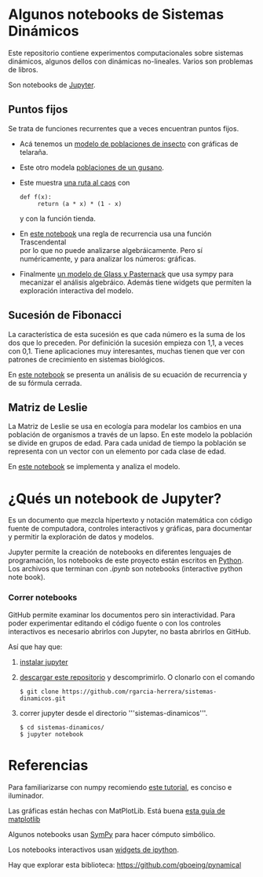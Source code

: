 # Algunos notebooks de Sistemas Dinámicos

Este repositorio contiene experimentos computacionales sobre
sistemas dinámicos, algunos dellos con dinámicas no-lineales. Varios
son problemas de libros.

Son notebooks de [Jupyter](http://jupyter.org).

## Puntos fijos

Se trata de funciones recurrentes que a veces encuentran puntos fijos.

 - Acá tenemos un [modelo de poblaciones de insecto](InsectPop.ipynb) con gráficas de telaraña.

 - Este otro modela [poblaciones de un gusano](Budwom.ipynb).

 - Este muestra [una ruta al caos](estabilidad.ipynb) con 

       def f(x):
            return (a * x) * (1 - x)

    y con la función tienda.

 - En [este notebook](PuntosFijos.ipynb) una regla de recurrencia usa una función Trascendental  
   por lo que no puede analizarse algebráicamente. Pero sí numéricamente,
   y para analizar los números: gráficas.

 - Finalmente [un modelo de Glass y Pasternack](Glass_Pasternack.ipynb) que usa
   sympy para mecanizar el análisis algebráico. Además tiene widgets que
   permiten la exploración interactiva del modelo.


## Sucesión de Fibonacci

La característica de esta sucesión es que cada número es la suma de
los dos que lo preceden. Por definición la sucesión empieza con 1,1, a
veces con 0,1. Tiene aplicaciones muy interesantes, muchas tienen que
ver con patrones de crecimiento en sistemas biológicos.

En [este notebook](Fibonacci.ipynb) se presenta un análisis de su
ecuación de recurrencia y de su fórmula cerrada.


## Matriz de Leslie

La Matriz de Leslie se usa en ecología para modelar los cambios en una
población de organismos a través de un lapso. En este modelo la
población se divide en grupos de edad. Para cada unidad de tiempo la
población se representa con un vector con un elemento por cada clase
de edad.

En [este
notebook](https://github.com/rgarcia-herrera/sistemas-dinamicos/blob/master/Leslie%20Model.ipynb)
se implementa y analiza el modelo.


# ¿Qués un notebook de Jupyter?

Es un documento que mezcla hipertexto y notación matemática con código
fuente de computadora, controles interactivos y gráficas, para
documentar y permitir la exploración de datos y modelos.

Jupyter permite la creación de notebooks en diferentes lenguajes de
programación, los notebooks de este proyecto están escritos en
[Python](http://python.org). Los archivos que terminan con *.ipynb*
son notebooks (interactive python note book).

### Correr notebooks

GitHub permite examinar los documentos pero sin interactividad. Para
poder experimentar editando el código fuente o con los controles
interactivos es necesario abrirlos con Jupyter, no basta abrirlos en
GitHub.

Así que hay que:

1. [instalar jupyter](http://jupyter.org/install.html)

2. [descargar este repositorio](https://github.com/rgarcia-herrera/sistemas-dinamicos/archive/master.zip)
   y descomprimirlo. O clonarlo con el comando
   
       $ git clone https://github.com/rgarcia-herrera/sistemas-dinamicos.git

3. correr jupyter desde el directorio '''sistemas-dinamicos'''. 

       $ cd sistemas-dinamicos/
       $ jupyter notebook



# Referencias

Para familiarizarse con numpy recomiendo [este
tutorial](https://github.com/enthought/Numpy-Tutorial-SciPyConf-2015/blob/master/slides.pdf),
es conciso e iluminador.

Las gráficas están hechas con MatPlotLib. Está buena [esta guía de
matplotlib](http://www.scipy-lectures.org/intro/matplotlib/matplotlib.html)

Algunos notebooks usan [SymPy](http://sympy.org) para hacer cómputo
simbólico.

Los notebooks interactivos usan [widgets de ipython](https://ipywidgets.readthedocs.io/en/latest/examples/Widget%20List.html).

Hay que explorar esta biblioteca:
https://github.com/gboeing/pynamical
